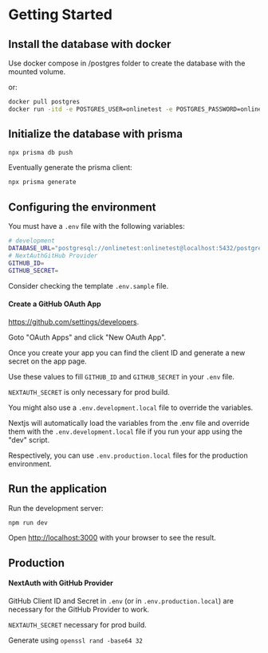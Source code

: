 # Getting Started

## Install the database with docker

Use docker compose in /postgres folder to create the database with the mounted volume.

or: 

```bash
docker pull postgres
docker run -itd -e POSTGRES_USER=onlinetest -e POSTGRES_PASSWORD=onlinetest -p 5432:5432 -v data:/var/lib/postgresql/data --name postgresql postgres
```

## Initialize the database with prisma

```bash
npx prisma db push
```

Eventually generate the prisma client:

```bash
npx prisma generate
```

## Configuring the environment

You must have a `.env` file with the following variables:

```bash
# development
DATABASE_URL="postgresql://onlinetest:onlinetest@localhost:5432/postgres?schema=public"
# NextAuthGitHub Provider
GITHUB_ID=
GITHUB_SECRET=
```

Consider checking the template `.env.sample` file.

#### Create a GitHub OAuth App
https://github.com/settings/developers.

Goto "OAuth Apps" and click "New OAuth App".

Once you create your app you can find the client ID and generate a new secret on the app page.

Use these values to fill `GITHUB_ID` and `GITHUB_SECRET` in your `.env` file.

`NEXTAUTH_SECRET` is only necessary for prod build.

You might also use a `.env.development.local` file to override the variables.

Nextjs will automatically load the variables from the .env file and override them with the `.env.development.local` file
if you run your app using the "dev" script.

Respectively, you can use `.env.production.local` files for the production environment.

## Run the application

Run the development server:

```bash
npm run dev
```

Open [http://localhost:3000](http://localhost:3000) with your browser to see the result.

## Production

#### NextAuth with GitHub Provider

GitHub Client ID and Secret in `.env` (or in `.env.production.local`) are necessary for the GitHub Provider to work.

`NEXTAUTH_SECRET` necessary for prod build.

Generate using `openssl rand -base64 32`
